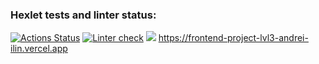 ### Hexlet tests and linter status:
[![Actions Status](https://github.com/AndreiIlin/frontend-project-lvl3/workflows/hexlet-check/badge.svg)](https://github.com/AndreiIlin/frontend-project-lvl3/actions)
[![Linter check](https://github.com/AndreiIlin/frontend-project-lvl3/actions/workflows/linter-check.yml/badge.svg)](https://github.com/AndreiIlin/frontend-project-lvl3/actions/workflows/linter-check.yml)
<a href="https://codeclimate.com/github/AndreiIlin/frontend-project-lvl3/maintainability"><img src="https://api.codeclimate.com/v1/badges/a93a722952620531b9b9/maintainability" /></a>
https://frontend-project-lvl3-andrei-ilin.vercel.app
